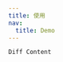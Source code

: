 ```yaml
---
title: 使用
nav:
  title: Demo
---
```


<!-- <code src='./example/Default.tsx' title="Default" ></code>

<code src='./example/CustomLoading.tsx' description="The onLoading method monitors the loading process of the scroll bar">Loading</code> -->

<code src='./example/ViewChange.tsx'>Diff Content</code>

<!-- <code src='./example/CustomTrackStyle.tsx' description="Example type customization of scrollbar and view">Custom style</code>

<code src='./example/SideHoverBtn.tsx'>Side Hover btn</code> -->
